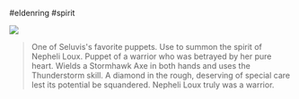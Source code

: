 #eldenring #spirit 

![](https://eldenring.wiki.fextralife.com/file/Elden-Ring/nepheli_loux_puppet_elden_ring_wiki_guide_200px.png)
>One of Seluvis's favorite puppets.
>Use to summon the spirit of Nepheli Loux.
>Puppet of a warrior who was betrayed by her pure heart. Wields a Stormhawk Axe in both hands and uses the Thunderstorm skill.
>A diamond in the rough, deserving of special care lest its potential be squandered. Nepheli Loux truly was a warrior.

